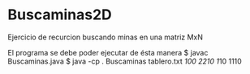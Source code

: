 # Buscaminas2D
Ejercicio de recurcion buscando minas en una matriz MxN

El programa se debe poder ejecutar de ésta manera
$ javac Buscaminas.java
$ java -cp . Buscaminas tablero.txt
*100
2210
1*10
1110